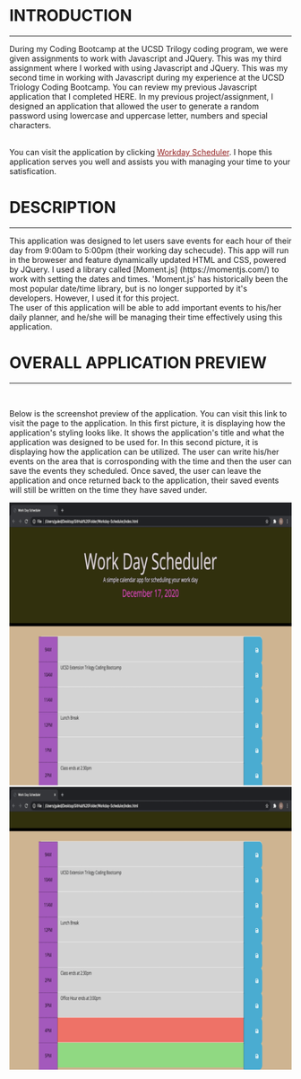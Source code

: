 <h1>INTRODUCTION</h1>
<hr>
During my Coding Bootcamp at the UCSD Trilogy coding program, we were given assignments to work with Javascript and JQuery. This was my third assignment where I worked with using Javascript and JQuery. This was my second time in working with Javascript during my experience at the UCSD Triology Coding Bootcamp. You can review my previous Javascript application that I completed HERE. In my previous project/assignment, I designed an application that allowed the user to generate a random password using lowercase and uppercase letter, numbers and special characters.
<br>
<br>
<p>You can visit the application by clicking <a style="color: rgb(145, 31, 31);" href="https://guled06.github.io/Workday-Scheduler/">Workday Scheduler</a>. I hope this application serves you well and assists you with managing your time to your satisfication.</p>

<h1>DESCRIPTION</h1>
<hr>
This application was designed to let users save events for each hour of their day from 9:00am to 5:00pm (their working day schecude). This app will run in the broweser and feature dynamically updated HTML and CSS, powered by JQuery. I used a library called [Moment.js] (https://momentjs.com/) to work with setting the dates and times. 'Moment.js' has historically been the most popular date/time library, but is no longer supported by it's developers. However, I used it for this project.
<br>
The user of this application will be able to add important events to his/her daily planner, and he/she will be managing their time effectively using this application. 

<h1>OVERALL APPLICATION PREVIEW</h1>
<hr>
<br>

Below is the screenshot preview of the application. You can visit this link to visit the page to the application. In this first picture, it is displaying how the application's styling looks like. It shows the application's title and what the application was designed to be used for. In this second picture, it is displaying how the application can be utilized. The user can write his/her events on the area that is corrosponding with the time and then the user can save the events they scheduled. Once saved, the user can leave the application and once returned back to the application, their saved events will still be written on the time they have saved under. 
<br>


<img src="./image-schedule/picture1.png">
<br>
<img src="./image-schedule/picture2.png">